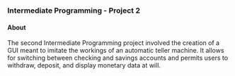### Intermediate Programming - Project 2 ###

#### About ####

The second Intermediate Programming project involved the creation of a GUI meant to imitate the workings of an automatic teller machine. It allows for switching between checking and savings accounts and permits users to withdraw, deposit, and display monetary data at will.
